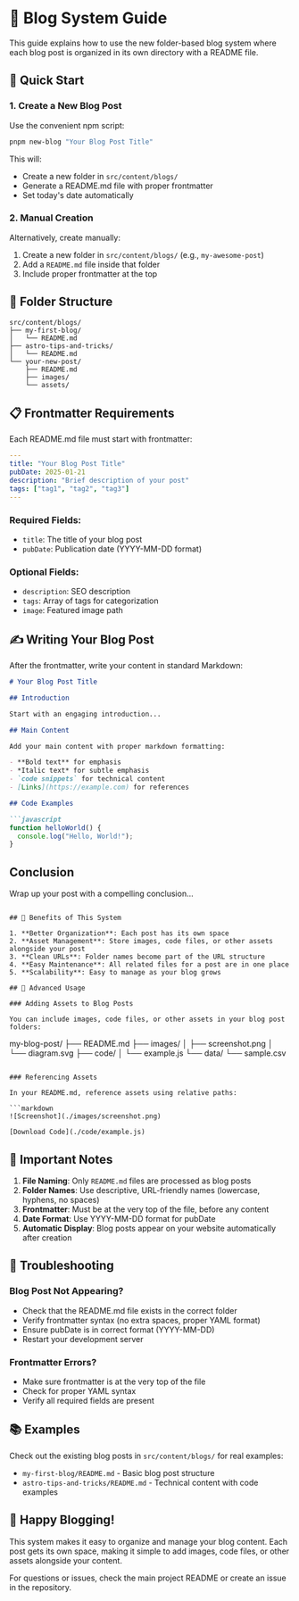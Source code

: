# 📝 Blog System Guide

This guide explains how to use the new folder-based blog system where each blog post is organized in its own directory with a README file.

## 🚀 Quick Start

### 1. Create a New Blog Post

Use the convenient npm script:
```bash
pnpm new-blog "Your Blog Post Title"
```

This will:
- Create a new folder in `src/content/blogs/`
- Generate a README.md file with proper frontmatter
- Set today's date automatically

### 2. Manual Creation

Alternatively, create manually:
1. Create a new folder in `src/content/blogs/` (e.g., `my-awesome-post`)
2. Add a `README.md` file inside that folder
3. Include proper frontmatter at the top

## 📁 Folder Structure

```
src/content/blogs/
├── my-first-blog/
│   └── README.md
├── astro-tips-and-tricks/
│   └── README.md
└── your-new-post/
    ├── README.md
    ├── images/
    └── assets/
```

## 📋 Frontmatter Requirements

Each README.md file must start with frontmatter:

```yaml
---
title: "Your Blog Post Title"
pubDate: 2025-01-21
description: "Brief description of your post"
tags: ["tag1", "tag2", "tag3"]
---
```

### Required Fields:
- `title`: The title of your blog post
- `pubDate`: Publication date (YYYY-MM-DD format)

### Optional Fields:
- `description`: SEO description
- `tags`: Array of tags for categorization
- `image`: Featured image path

## ✍️ Writing Your Blog Post

After the frontmatter, write your content in standard Markdown:

```markdown
# Your Blog Post Title

## Introduction

Start with an engaging introduction...

## Main Content

Add your main content with proper markdown formatting:

- **Bold text** for emphasis
- *Italic text* for subtle emphasis
- `code snippets` for technical content
- [Links](https://example.com) for references

## Code Examples

```javascript
function helloWorld() {
  console.log("Hello, World!");
}
```

## Conclusion

Wrap up your post with a compelling conclusion...
```

## 🎯 Benefits of This System

1. **Better Organization**: Each post has its own space
2. **Asset Management**: Store images, code files, or other assets alongside your post
3. **Clean URLs**: Folder names become part of the URL structure
4. **Easy Maintenance**: All related files for a post are in one place
5. **Scalability**: Easy to manage as your blog grows

## 🔧 Advanced Usage

### Adding Assets to Blog Posts

You can include images, code files, or other assets in your blog post folders:

```
my-blog-post/
├── README.md
├── images/
│   ├── screenshot.png
│   └── diagram.svg
├── code/
│   └── example.js
└── data/
    └── sample.csv
```

### Referencing Assets

In your README.md, reference assets using relative paths:

```markdown
![Screenshot](./images/screenshot.png)

[Download Code](./code/example.js)
```

## 🚨 Important Notes

1. **File Naming**: Only `README.md` files are processed as blog posts
2. **Folder Names**: Use descriptive, URL-friendly names (lowercase, hyphens, no spaces)
3. **Frontmatter**: Must be at the very top of the file, before any content
4. **Date Format**: Use YYYY-MM-DD format for pubDate
5. **Automatic Display**: Blog posts appear on your website automatically after creation

## 🐛 Troubleshooting

### Blog Post Not Appearing?
- Check that the README.md file exists in the correct folder
- Verify frontmatter syntax (no extra spaces, proper YAML format)
- Ensure pubDate is in correct format (YYYY-MM-DD)
- Restart your development server

### Frontmatter Errors?
- Make sure frontmatter is at the very top of the file
- Check for proper YAML syntax
- Verify all required fields are present

## 📚 Examples

Check out the existing blog posts in `src/content/blogs/` for real examples:
- `my-first-blog/README.md` - Basic blog post structure
- `astro-tips-and-tricks/README.md` - Technical content with code examples

## 🎉 Happy Blogging!

This system makes it easy to organize and manage your blog content. Each post gets its own space, making it simple to add images, code files, or other assets alongside your content.

For questions or issues, check the main project README or create an issue in the repository.

